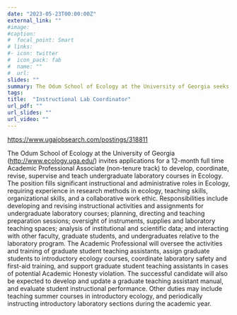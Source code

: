 ```yaml
---
date: "2023-05-23T00:00:00Z"
external_link: ""
#image:
#caption: 
#  focal_point: Smart
# links:
#- icon: twitter
#  icon_pack: fab
#  name: ""
#  url: 
slides: ""
summary: The Odum School of Ecology at the University of Georgia seeks to hire an instructional lab coordinator for intro ecology. We are a supportive and interactive community with fantastic students located in Athens, GA.
tags:
title:  "Instructional Lab Coordinator"
url_pdf: ""
url_slides: ""
url_video: ""
---
```


https://www.ugajobsearch.com/postings/318811

The Odum School of Ecology at the University of Georgia (http://www.ecology.uga.edu/) invites applications for a 12-month full time Academic Professional Associate (non-tenure track) to develop, coordinate, revise, supervise and teach undergraduate laboratory courses in Ecology. The position fills significant instructional and administrative roles in Ecology, requiring experience in research methods in ecology, teaching skills, organizational skills, and a collaborative work ethic. Responsibilities include developing and revising instructional activities and assignments for undergraduate laboratory courses; planning, directing and teaching preparation sessions; oversight of instruments, supplies and laboratory teaching spaces; analysis of institutional and scientific data; and interacting with other faculty, graduate students, and undergraduates relative to the laboratory program. The Academic Professional will oversee the activities and training of graduate student teaching assistants, assign graduate students to introductory ecology courses, coordinate laboratory safety and first-aid training, and support graduate student teaching assistants in cases of potential Academic Honesty violation. The successful candidate will also be expected to develop and update a graduate teaching assistant manual, and evaluate student instructional performance. Other duties may include teaching summer courses in introductory ecology, and periodically instructing introductory laboratory sections during the academic year.